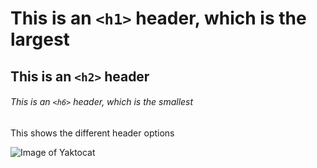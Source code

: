 # This is an `<h1>` header, which is the largest

## This is an `<h2>` header

###### This is an `<h6>` header, which is the smallest

This shows the different header options

![Image of Yaktocat](https://octodex.github.com/images/yaktocat.png)
